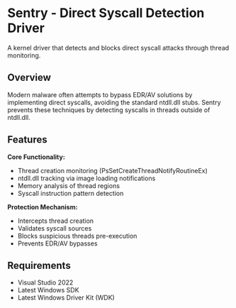 # Sentry - Direct Syscall Detection Driver

A kernel driver that detects and blocks direct syscall attacks through thread monitoring.

## Overview

Modern malware often attempts to bypass EDR/AV solutions by implementing direct syscalls, avoiding the standard ntdll.dll stubs. 
Sentry prevents these techniques by detecting syscalls in threads outside of ntdll.dll.

## Features

**Core Functionality:**
- Thread creation monitoring (PsSetCreateThreadNotifyRoutineEx)
- ntdll.dll tracking via image loading notifications
- Memory analysis of thread regions
- Syscall instruction pattern detection

**Protection Mechanism:**
- Intercepts thread creation
- Validates syscall sources
- Blocks suspicious threads pre-execution
- Prevents EDR/AV bypasses

## Requirements

- Visual Studio 2022
- Latest Windows SDK
- Latest Windows Driver Kit (WDK)
